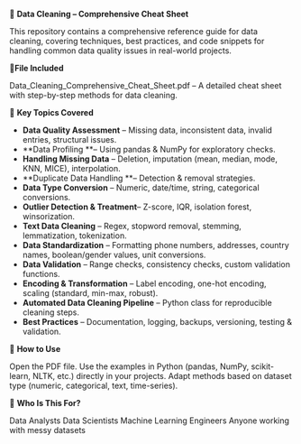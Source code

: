📘 **Data Cleaning – Comprehensive Cheat Sheet**

This repository contains a comprehensive reference guide for data cleaning, covering techniques, best practices, and code snippets for handling common data quality issues in real-world projects.

📂**File Included**

Data_Cleaning_Comprehensive_Cheat_Sheet.pdf – A detailed cheat sheet with step-by-step methods for data cleaning.

🔑 **Key Topics Covered**

- **Data Quality Assessment** – Missing data, inconsistent data, invalid entries, structural issues.
- **Data Profiling **– Using pandas & NumPy for exploratory checks.
- **Handling Missing Data** – Deletion, imputation (mean, median, mode, KNN, MICE), interpolation.
- **Duplicate Data Handling **– Detection & removal strategies.
- **Data Type Conversion** – Numeric, date/time, string, categorical conversions.
- **Outlier Detection & Treatment**– Z-score, IQR, isolation forest, winsorization.
- **Text Data Cleaning** – Regex, stopword removal, stemming, lemmatization, tokenization.
- **Data Standardization** – Formatting phone numbers, addresses, country names, boolean/gender values, unit conversions.
- **Data Validation** – Range checks, consistency checks, custom validation functions.
- **Encoding & Transformation** – Label encoding, one-hot encoding, scaling (standard, min-max, robust).
- **Automated Data Cleaning Pipeline** – Python class for reproducible cleaning steps.
- **Best Practices** – Documentation, logging, backups, versioning, testing & validation.

🚀 **How to Use**

Open the PDF file.
Use the examples in Python (pandas, NumPy, scikit-learn, NLTK, etc.) directly in your projects.
Adapt methods based on dataset type (numeric, categorical, text, time-series).

🎯 **Who Is This For?**

Data Analysts
Data Scientists
Machine Learning Engineers
Anyone working with messy datasets
